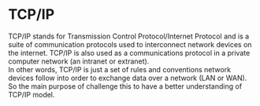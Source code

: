 # TCP/IP

TCP/IP stands for Transmission Control Protocol/Internet Protocol and is a suite of communication protocols used to interconnect network devices on the internet. 
TCP/IP is also used as a communications protocol in a private computer network (an intranet or extranet).  
In other words, TCP/IP is just a set of rules and conventions network devices
follow into order to exchange data over a network (LAN or WAN).  
So the main purpose of challenge this to have a better understanding of TCP/IP
model.